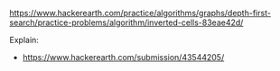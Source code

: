 https://www.hackerearth.com/practice/algorithms/graphs/depth-first-search/practice-problems/algorithm/inverted-cells-83eae42d/

Explain:

- https://www.hackerearth.com/submission/43544205/
